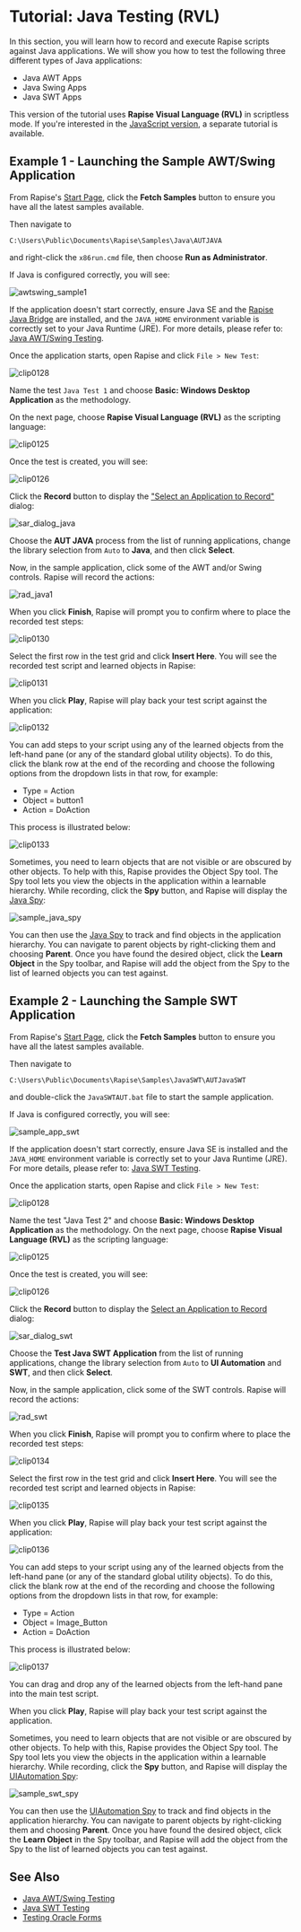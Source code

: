 # Tutorial: Java Testing (RVL)

In this section, you will learn how to record and execute Rapise scripts against Java applications. We will show you how to test the following three different types of Java applications:

- Java AWT Apps
- Java Swing Apps
- Java SWT Apps

This version of the tutorial uses **Rapise Visual Language (RVL)** in scriptless mode. If you're interested in the [JavaScript version](tutorial_java_using_javascript.md), a separate tutorial is available.

## Example 1 - Launching the Sample AWT/Swing Application

From Rapise's [Start Page](start_page.md), click the **Fetch Samples** button to ensure you have all the latest samples available.

Then navigate to

    C:\Users\Public\Documents\Rapise\Samples\Java\AUTJAVA

and right-click the `x86run.cmd` file, then choose **Run as Administrator**.

If Java is configured correctly, you will see:

![awtswing_sample1](./img/autjava.png)

If the application doesn't start correctly, ensure Java SE and the [Rapise Java Bridge](java_awt_swing_testing.md) are installed, and the `JAVA_HOME` environment variable is correctly set to your Java Runtime (JRE). For more details, please refer to: [Java AWT/Swing Testing](java_awt_swing_testing.md).

Once the application starts, open Rapise and click `File > New Test`:

![clip0128](./img/tutorial_java_testing2.png)

Name the test `Java Test 1` and choose **Basic: Windows Desktop Application** as the methodology.

On the next page, choose **Rapise Visual Language (RVL)** as the scripting language:

![clip0125](./img/scripting_language_rvl.png)

Once the test is created, you will see:

![clip0126](./img/tutorial_java_testing4.png)

Click the **Record** button to display the ["Select an Application to Record"](select_an_application_to_record_dialog.md) dialog:

![sar_dialog_java](./img/tutorial_java_testing5.png)

Choose the **AUT JAVA** process from the list of running applications, change the library selection from `Auto` to **Java**, and then click **Select**.

Now, in the sample application, click some of the AWT and/or Swing controls. Rapise will record the actions:

![rad_java1](./img/tutorial_java_testing6.png)

When you click **Finish**, Rapise will prompt you to confirm where to place the recorded test steps:

![clip0130](./img/tutorial_java_testing7.png)

Select the first row in the test grid and click **Insert Here**. You will see the recorded test script and learned objects in Rapise:

![clip0131](./img/tutorial_java_testing8.png)

When you click **Play**, Rapise will play back your test script against the application:

![clip0132](./img/tutorial_java_testing9.png)

You can add steps to your script using any of the learned objects from the left-hand pane (or any of the standard global utility objects).
To do this, click the blank row at the end of the recording and choose the following options from the dropdown lists in that row, for example:

- Type = Action
- Object = button1
- Action = DoAction

This process is illustrated below:

![clip0133](./img/tutorial_java_testing10.png)

Sometimes, you need to learn objects that are not visible or are obscured by other objects. To help with this, Rapise provides the Object Spy tool. The Spy tool lets you view the objects in the application within a learnable hierarchy. While recording, click the **Spy** button, and Rapise will display the [Java Spy](object_spy_java.md):

![sample_java_spy](./img/tutorial_java_testing11.png)

You can then use the [Java Spy](object_spy_java.md) to track and find objects in the application hierarchy. You can navigate to parent objects by right-clicking them and choosing **Parent**. Once you have found the desired object, click the **Learn Object** in the Spy toolbar, and Rapise will add the object from the Spy to the list of learned objects you can test against.

## Example 2 - Launching the Sample SWT Application

From Rapise's [Start Page](start_page.md), click the **Fetch Samples** button to ensure you have all the latest samples available.

Then navigate to

    C:\Users\Public\Documents\Rapise\Samples\JavaSWT\AUTJavaSWT

and double-click the `JavaSWTAUT.bat` file to start the sample application.

If Java is configured correctly, you will see:

![sample_app_swt](./img/tutorial_java_testing12.png)

If the application doesn't start correctly, ensure Java SE is installed and the `JAVA_HOME` environment variable is correctly set to your Java Runtime (JRE). For more details, please refer to: [Java SWT Testing](java_swt.md).

Once the application starts, open Rapise and click `File > New Test`:

![clip0128](./img/tutorial_java_testing2.png)

Name the test "Java Test 2" and choose **Basic: Windows Desktop Application** as the methodology.
On the next page, choose **Rapise Visual Language (RVL)** as the scripting language:

![clip0125](./img/scripting_language_rvl.png)

Once the test is created, you will see:

![clip0126](./img/tutorial_java_testing4.png)

Click the **Record** button to display the [Select an Application to Record](select_an_application_to_record_dialog.md) dialog:

![sar_dialog_swt](./img/tutorial_java_testing13.png)

Choose the **Test Java SWT Application** from the list of running applications, change the library selection from `Auto` to **UI Automation** and **SWT**, and then click **Select**.

Now, in the sample application, click some of the SWT controls. Rapise will record the actions:

![rad_swt](./img/tutorial_java_testing14.png)

When you click **Finish**, Rapise will prompt you to confirm where to place the recorded test steps:

![clip0134](./img/tutorial_java_testing7.png)

Select the first row in the test grid and click **Insert Here**. You will see the recorded test script and learned objects in Rapise:

![clip0135](./img/tutorial_java_testing16.png)

When you click **Play**, Rapise will play back your test script against the application:

![clip0136](./img/tutorial_java_testing17.png)

You can add steps to your script using any of the learned objects from the left-hand pane (or any of the standard global utility objects).
To do this, click the blank row at the end of the recording and choose the following options from the dropdown lists in that row, for example:

- Type = Action
- Object = Image_Button
- Action = DoAction

This process is illustrated below:

![clip0137](./img/tutorial_java_testing18.png)

You can drag and drop any of the learned objects from the left-hand pane into the main test script.

When you click **Play**, Rapise will play back your test script against the application.

Sometimes, you need to learn objects that are not visible or are obscured by other objects. To help with this, Rapise provides the Object Spy tool. The Spy tool lets you view the objects in the application within a learnable hierarchy. While recording, click the **Spy** button, and Rapise will display the [UIAutomation Spy](object_spy_uiautomation.md):

![sample_swt_spy](./img/tutorial_java_testing20.png)

You can then use the [UIAutomation Spy](object_spy_uiautomation.md) to track and find objects in the application hierarchy. You can navigate to parent objects by right-clicking them and choosing **Parent**. Once you have found the desired object, click the **Learn Object** in the Spy toolbar, and Rapise will add the object from the Spy to the list of learned objects you can test against.

## See Also

- [Java AWT/Swing Testing](java_awt_swing_testing.md)
- [Java SWT Testing](java_swt.md)
- [Testing Oracle Forms](oracleforms_testing.md)